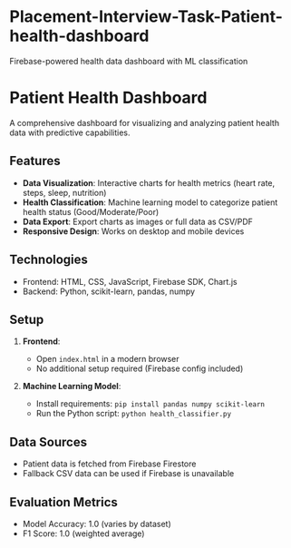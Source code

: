 # Placement-Interview-Task-Patient-health-dashboard
Firebase-powered health data dashboard with ML classification


# Patient Health Dashboard

A comprehensive dashboard for visualizing and analyzing patient health data with predictive capabilities.

## Features

- **Data Visualization**: Interactive charts for health metrics (heart rate, steps, sleep, nutrition)
- **Health Classification**: Machine learning model to categorize patient health status (Good/Moderate/Poor)
- **Data Export**: Export charts as images or full data as CSV/PDF
- **Responsive Design**: Works on desktop and mobile devices

## Technologies

- Frontend: HTML, CSS, JavaScript, Firebase SDK, Chart.js
- Backend: Python, scikit-learn, pandas, numpy

## Setup

1. **Frontend**:
   - Open `index.html` in a modern browser
   - No additional setup required (Firebase config included)

2. **Machine Learning Model**:
   - Install requirements: `pip install pandas numpy scikit-learn`
   - Run the Python script: `python health_classifier.py`

## Data Sources

- Patient data is fetched from Firebase Firestore
- Fallback CSV data can be used if Firebase is unavailable

## Evaluation Metrics

- Model Accuracy: 1.0 (varies by dataset)
- F1 Score: 1.0 (weighted average)

